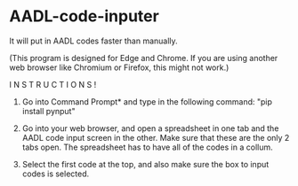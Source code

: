 # AADL-code-inputer
It will put in AADL codes faster than manually.


(This program is designed for Edge and Chrome. If you are using another web browser like Chromium or Firefox, this might not work.)

I N S T R U C T I O N S !

1. Go into Command Prompt* and type in the following command:
"pip install pynput"

2. Go into your web browser, and open a spreadsheet in one tab and the AADL code input screen in the other. Make sure that these are the only 2 tabs open. The spreadsheet has to have all of the codes in a collum.

3. Select the first code at the top, and also make sure the box to input codes is selected.
